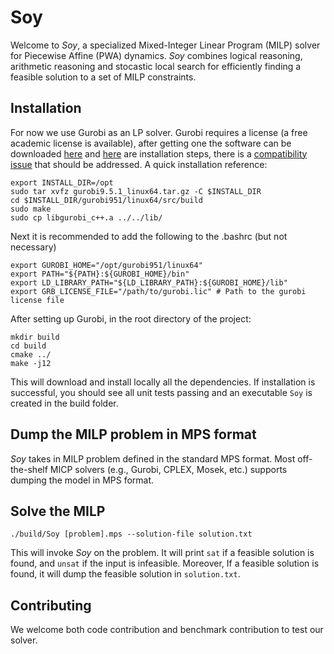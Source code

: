 # Soy

Welcome to *Soy*, a specialized Mixed-Integer Linear Program (MILP) solver for Piecewise Affine (PWA) dynamics. *Soy* combines logical reasoning, arithmetic reasoning and stocastic local search for efficiently finding a feasible solution to a set of MILP constraints.


## Installation
For now we use Gurobi as an LP solver. Gurobi requires a license (a free
academic license is available), after getting one the software can be downloaded
[here](https://www.gurobi.com/downloads/gurobi-optimizer-eula/) and [here](https://www.gurobi.com/documentation/9.5/quickstart_linux/software_installation_guid.html#section:Installation) are
installation steps, there is a [compatibility
issue](https://support.gurobi.com/hc/en-us/articles/360039093112-C-compilation-on-Linux) that should be addressed.
A quick installation reference:
```
export INSTALL_DIR=/opt
sudo tar xvfz gurobi9.5.1_linux64.tar.gz -C $INSTALL_DIR
cd $INSTALL_DIR/gurobi951/linux64/src/build
sudo make
sudo cp libgurobi_c++.a ../../lib/
```
Next it is recommended to add the following to the .bashrc (but not necessary) 
```
export GUROBI_HOME="/opt/gurobi951/linux64"
export PATH="${PATH}:${GUROBI_HOME}/bin"
export LD_LIBRARY_PATH="${LD_LIBRARY_PATH}:${GUROBI_HOME}/lib"
export GRB_LICENSE_FILE="/path/to/gurobi.lic" # Path to the gurobi license file
```

After setting up Gurobi, in the root directory of the project:
```
mkdir build
cd build
cmake ../
make -j12
```

This will download and install locally all the dependencies. If installation is successful, you should see all unit tests passing and an executable `Soy` is created in the build folder. 

## Dump the MILP problem in MPS format
*Soy* takes in MILP problem defined in the standard MPS format. Most off-the-shelf MICP solvers (e.g., Gurobi, CPLEX, Mosek, etc.) supports dumping the model in MPS format. 

## Solve the MILP

``./build/Soy [problem].mps --solution-file solution.txt``

This will invoke *Soy* on the problem. It will print `sat` if a feasible solution is found, and `unsat` if the input is infeasible.
Moreover, If a feasible solution is found, it will dump the feasible solution in `solution.txt`. 

## Contributing
We welcome both code contribution and benchmark contribution to test our solver.
